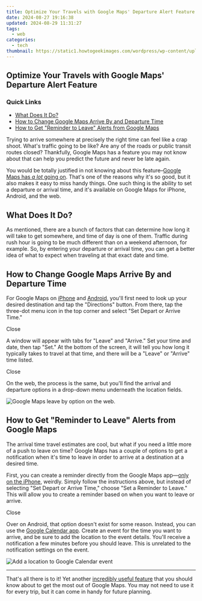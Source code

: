 ```yaml
---
title: Optimize Your Travels with Google Maps' Departure Alert Feature
date: 2024-08-27 19:16:38
updated: 2024-08-29 11:31:27
tags:
  - web
categories:
  - tech
thumbnail: https://static1.howtogeekimages.com/wordpress/wp-content/uploads/2024/07/google-maps-arrive-time.jpg
---
```


## Optimize Your Travels with Google Maps' Departure Alert Feature

### Quick Links

* [What Does It Do?](https://fake-location.techidaily.com/complete-tutorial-to-use-gps-joystick-to-fake-gps-location-on-xiaomi-redmi-13c-5g-drfone-by-drfone-virtual-android/)
* [How to Change Google Maps Arrive By and Departure Time](https://apple-account.techidaily.com/unlock-apple-id-without-phone-number-on-apple-iphone-6-by-drfone-ios/)
* [How to Get "Reminder to Leave" Alerts from Google Maps](https://instagram-clips.techidaily.com/new-2024-approved-30plus-ways-to-convert-instagram-videos-onto-your-computer-iphone-or-android/)

 Trying to arrive somewhere at precisely the right time can feel like a crap shoot. What's traffic going to be like? Are any of the roads or public transit routes closed? Thankfully, Google Maps has a feature you may not know about that can help you predict the future and never be late again.

 You would be totally justified in not knowing about this feature–[Google Maps has _a lot_ going on](https://location-social.techidaily.com/how-to-detect-and-stop-mspy-from-spying-on-your-oppo-a1x-5g-drfone-by-drfone-virtual-android/). That's one of the reasons why it's so good, but it also makes it easy to miss handy things. One such thing is the ability to set a departure or arrival time, and it's available on Google Maps for iPhone, Android, and the web.

##  What Does It Do?

 As mentioned, there are a bunch of factors that can determine how long it will take to get somewhere, and time of day is one of them. Traffic during rush hour is going to be much different than on a weekend afternoon, for example. So, by entering your departure or arrival time, you can get a better idea of what to expect when traveling at that exact date and time.

##  How to Change Google Maps Arrive By and Departure Time

 For Google Maps on [iPhone](https://apps.apple.com/us/app/google-maps/id585027354) and [Android](https://www.anrdoezrs.net/links/3607085/type/dlg/sid/UUhtgUeUpU2004104/https://play.google.com/store/apps/details?id=com.google.android.apps.maps&hl=en%5FUS), you'll first need to look up your desired destination and tap the "Directions" button. From there, tap the three-dot menu icon in the top corner and select "Set Depart or Arrive Time."

Close 

 A window will appear with tabs for "Leave" and "Arrive." Set your time and date, then tap "Set." At the bottom of the screen, it will tell you how long it typically takes to travel at that time, and there will be a "Leave" or "Arrive" time listed.

Close 

 On the web, the process is the same, but you'll find the arrival and departure options in a drop-down menu underneath the location fields.

![Google Maps leave by option on the web.](https://static1.howtogeekimages.com/wordpress/wp-content/uploads/2024/07/2024-07-11_11-23-13.png) 

##  How to Get "Reminder to Leave" Alerts from Google Maps

 The arrival time travel estimates are cool, but what if you need a little more of a push to leave on time? Google Maps has a couple of options to get a notification when it's time to leave in order to arrive at a destination at a desired time.

 First, you can create a reminder directly from the Google Maps app—[only on the iPhone](https://apps.apple.com/us/app/google-maps/id585027354), weirdly. Simply follow the instructions above, but instead of selecting "Set Depart or Arrive Time," choose "Set a Reminder to Leave." This will allow you to create a reminder based on when you want to leave or arrive.

Close 

 Over on Android, that option doesn't exist for some reason. Instead, you can use the [Google Calendar app](https://www.anrdoezrs.net/links/3607085/type/dlg/sid/UUhtgUeUpU2004104/https://play.google.com/store/apps/details?id=com.google.android.calendar&hl=en%5FUS). Create an event for the time you want to arrive, and be sure to add the location to the event details. You'll receive a notification a few minutes before you should leave. This is unrelated to the notification settings on the event.

![Add a location to Google Calendar event](https://static1.howtogeekimages.com/wordpress/wp-content/uploads/2024/07/screenshot_20240711-110412.png) 

---

 That's all there is to it! Yet another [incredibly useful feature](https://hardware-help.techidaily.com/1722970490695-install-instantly-top-rated-driver-software-for-arduino-mega-2560-download-today/) that you should know about to get the most out of Google Maps. You may not need to use it for every trip, but it can come in handy for future planning.

<ins class="adsbygoogle"
     style="display:block"
     data-ad-format="autorelaxed"
     data-ad-client="ca-pub-7571918770474297"
     data-ad-slot="1223367746"></ins>



<ins class="adsbygoogle"
     style="display:block"
     data-ad-client="ca-pub-7571918770474297"
     data-ad-slot="8358498916"
     data-ad-format="auto"
     data-full-width-responsive="true"></ins>
